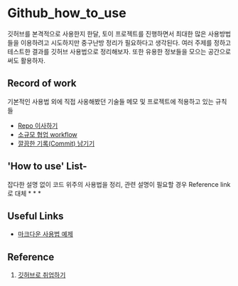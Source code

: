 # Github_how_to_use
깃허브를 본격적으로 사용한지 한달, 토이 프로젝트를 진행하면서 최대한 많은 사용방법들을 이용하려고 시도하지만 중구난방 정리가 필요하다고 생각된다.
여러 주제를 정하고 테스트한 결과를 깃허브 사용법으로 정리해보자. 또한 유용한 정보들을 모으는 공간으로써도 활용하자.  

## Record of work
기본적인 사용법 외에 직접 사옹해봤던 기술들 메모 및 프로젝트에 적용하고 있는 규칙들
* [Repo 이사하기](Record_of_work/RefoTransfer.md)
* [소규모 협업 workflow](Record_of_work/SmallTeamWorkflow.md)
* [깔끔한 기록(Commit) 남기기](Record_of_work/MakeCleanCommit.md)

## 'How to use' List-
잡다한 설명 없이 코드 위주의 사용법을 정리, 관련 설명이 필요할 경우 Reference link로 대체
*
*
*

## Useful Links
* [마크다운 사용법 예제](https://theorydb.github.io/envops/2019/05/22/envops-blog-how-to-use-md/#markdown%EC%9D%98-%EB%B0%98%EB%93%9C%EC%8B%9C-%EC%95%8C%EC%95%84%EC%95%BC-%ED%95%98%EB%8A%94-%EB%AC%B8%EB%B2%95)


## Reference
1. [깃허브로 취업하기](https://sujinlee.me/professional-github/)